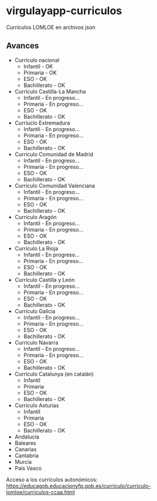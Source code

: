 # virgulayapp-curriculos
Currículos LOMLOE en archivos json

## Avances
* Currículo nacional
  * Infantil - OK
  * Primaria - OK
  * ESO - OK
  * Bachillerato - OK
* Currículo Castilla-La Mancha
  * Infantil - En progreso...
  * Primaria - En progreso...
  * ESO - OK
  * Bachillerato - OK
* Curríuclo Extremadura
  * Infantil - En progreso...
  * Primaria - En progreso...
  * ESO - OK
  * Bachillerato - OK
* Currículo Comunidad de Madrid
  * Infantil - En progreso...
  * Primaria - En progreso...
  * ESO - OK
  * Bachillerato - OK
* Currículo Comunidad Valenciana
  * Infantil - En progreso...
  * Primaria - En progreso...
  * ESO - OK
  * Bachillerato - OK
* Currículo Aragón
  * Infantil - En progreso...
  * Primaria - En progreso...
  * ESO - OK
  * Bachillerato - OK
* Currículo La Rioja
  * Infantil - En progreso...
  * Primaria - En progreso...
  * ESO - OK
  * Bachillerato - OK
* Currículo Castilla y León
  * Infantil - En progreso...
  * Primaria - En progreso...
  * ESO - OK
  * Bachillerato - OK 
* Currículo Galicia
  * Infantil - En progreso...
  * Primaria - En progreso...
  * ESO - OK
  * Bachillerato - OK
* Currículo Navarra
  * Infantil - En progreso...
  * Primaria - En progreso...
  * ESO - OK
  * Bachillerato - OK 
* Currículo Catalunya (en catalán)
  * Infantil
  * Primaria
  * ESO - OK
  * Bachillerato - OK 
* Currículo Asturias
  * Infantil
  * Primaria
  * ESO - OK
  * Bachillerato - OK
* Andalucía 
* Baleares
* Canarias
* Cantabria
* Murcia
* País Vasco


Acceso a los currículos autonómicos: https://educagob.educacionyfp.gob.es/curriculo/curriculo-lomloe/curriculos-ccaa.html